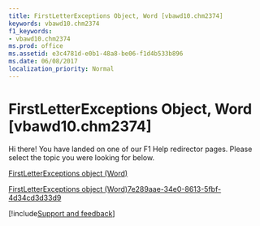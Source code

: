 ```yaml
---
title: FirstLetterExceptions Object, Word [vbawd10.chm2374]
keywords: vbawd10.chm2374
f1_keywords:
- vbawd10.chm2374
ms.prod: office
ms.assetid: e3c4781d-e0b1-48a8-be06-f1d4b533b896
ms.date: 06/08/2017
localization_priority: Normal
---
```



# FirstLetterExceptions Object, Word [vbawd10.chm2374]

Hi there! You have landed on one of our F1 Help redirector pages. Please select the topic you were looking for below.

[FirstLetterExceptions object (Word)](https://msdn.microsoft.com/library/5dc5cc43-a696-d80f-58f9-0f74dfcad0ed%28Office.15%29.aspx)

[FirstLetterExceptions object (Word)7e289aae-34e0-8613-5fbf-4d34cd3d33d9](https://msdn.microsoft.com/library/7e289aae-34e0-8613-5fbf-4d34cd3d33d9%28Office.15%29.aspx)

[!include[Support and feedback](~/includes/feedback-boilerplate.md)]